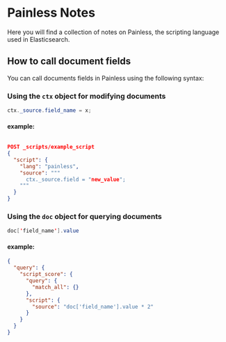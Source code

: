 # Painless Notes

Here you will find a collection of notes on Painless, the scripting language used in Elasticsearch. 

## How to call document fields

You can call documents fields in Painless using the following syntax:


### Using the `ctx` object for modifying documents

```java
ctx._source.field_name = x;
```

#### example:

```json

POST _scripts/example_script
{
  "script": {
    "lang": "painless",
    "source": """
      ctx._source.field = "new_value"; 
    """
  }
}
```


### Using the `doc` object for querying documents

```java
doc['field_name'].value
```

#### example:

```json
{
  "query": {
    "script_score": {
      "query": {
        "match_all": {}
      },
      "script": {
        "source": "doc['field_name'].value * 2"
      }
    }
  }
}
```